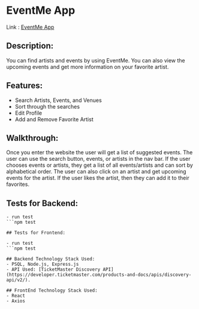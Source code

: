 # EventMe App

Link : [EventMe App](eventme-app.surge.sh)


## Description:
You can find artists and events by using EventMe. You can also view the upcoming events and get more information on your favorite artist. 

## Features:
- Search Artists, Events, and Venues
- Sort through the searches
- Edit Profile
- Add and Remove Favorite Artist

## Walkthrough:
Once you enter the website the user will get a list of suggested events. 
The user can use the search button, events, or artists in the nav bar. 
If the user chooses events or artists, they get a list of all events/artists and can sort by alphabetical order. 
The user can also click on an artist and get upcoming events for the artist. 
If the user likes the artist, then they can add it to their favorites. 



## Tests for Backend:

   ```
- run test
   ```npm test

## Tests for Frontend:
   
- run test
   ```npm test

## Backend Technology Stack Used:
- PSQL, Node.js, Express.js
- API Used: [TicketMaster Discovery API](https://developer.ticketmaster.com/products-and-docs/apis/discovery-api/v2/).

## FrontEnd Technology Stack Used:
- React
- Axios









 
